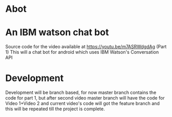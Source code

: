 # Abot
# An IBM watson chat bot
Source code for the video available at https://youtu.be/m7ASRWdgdAg (Part 1)
This will a chat bot for android which uses IBM Watson's Conversation API
# Development
Development will be branch based, for now master branch contains the code for part 1, but after second video master branch will have the 
code for Video 1+Video 2 and current video's code will got the feature branch and this will be repeated till the project is complete.
